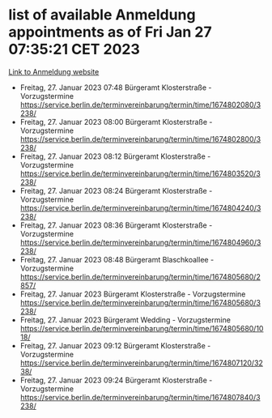 # list of available Anmeldung appointments as of Fri Jan 27 07:35:21 CET 2023
[Link to Anmeldung website](https://service.berlin.de/terminvereinbarung/termin/tag.php?termin=0&anliegen[]=120686&dienstleisterlist=122210,122217,327316,122219,327312,122227,327314,122231,327346,122243,327348,122252,329742,122260,329745,122262,329748,122254,329751,122271,327278,122273,327274,122277,327276,330436,122280,327294,122282,327290,122284,327292,327539,122291,327270,122285,327266,122286,327264,122296,327268,150230,329760,122301,327282,122297,327286,122294,327284,122312,329763,122314,329775,122304,327330,122311,327334,122309,327332,122281,327352,122279,329772,122276,327324,122274,327326,122267,329766,122246,327318,122251,327320,122257,327322,122208,327298,122226,327300,121362,121364&herkunft=http%3A%2F%2Fservice.berlin.de%2Fdienstleistung%2F120686%2F)
- Freitag, 27. Januar 2023 07:48 Bürgeramt Klosterstraße - Vorzugstermine https://service.berlin.de/terminvereinbarung/termin/time/1674802080/3238/
- Freitag, 27. Januar 2023 08:00 Bürgeramt Klosterstraße - Vorzugstermine https://service.berlin.de/terminvereinbarung/termin/time/1674802800/3238/
- Freitag, 27. Januar 2023 08:12 Bürgeramt Klosterstraße - Vorzugstermine https://service.berlin.de/terminvereinbarung/termin/time/1674803520/3238/
- Freitag, 27. Januar 2023 08:24 Bürgeramt Klosterstraße - Vorzugstermine https://service.berlin.de/terminvereinbarung/termin/time/1674804240/3238/
- Freitag, 27. Januar 2023 08:36 Bürgeramt Klosterstraße - Vorzugstermine https://service.berlin.de/terminvereinbarung/termin/time/1674804960/3238/
- Freitag, 27. Januar 2023 08:48 Bürgeramt Blaschkoallee - Vorzugstermine https://service.berlin.de/terminvereinbarung/termin/time/1674805680/2857/
- Freitag, 27. Januar 2023  Bürgeramt Klosterstraße - Vorzugstermine https://service.berlin.de/terminvereinbarung/termin/time/1674805680/3238/
- Freitag, 27. Januar 2023  Bürgeramt Wedding - Vorzugstermine https://service.berlin.de/terminvereinbarung/termin/time/1674805680/1018/
- Freitag, 27. Januar 2023 09:12 Bürgeramt Klosterstraße - Vorzugstermine https://service.berlin.de/terminvereinbarung/termin/time/1674807120/3238/
- Freitag, 27. Januar 2023 09:24 Bürgeramt Klosterstraße - Vorzugstermine https://service.berlin.de/terminvereinbarung/termin/time/1674807840/3238/
